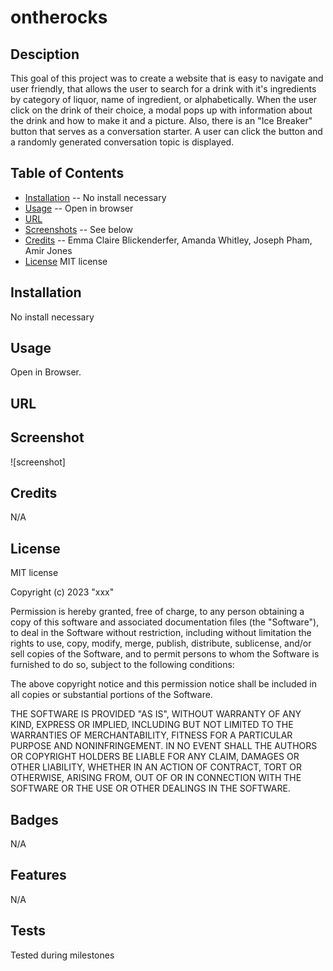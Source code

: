 # ontherocks


## Desciption
This goal of this project was to create a website that is easy to navigate and user friendly, that allows the user to search for a drink with it's ingredients by category of liquor, name of ingredient, or alphabetically. When the user click on the drink of their choice, a modal pops up with information about the drink and how to make it and a picture. Also, there is an "Ice Breaker" button that serves as a conversation starter. A user can click the button and a randomly generated conversation topic is displayed. 


## Table of Contents
- [Installation](#installation) -- No install necessary
- [Usage](#Usage) -- Open in browser
- [URL]()
- [Screenshots](#screenshot) -- See below
- [Credits](#Credits) -- Emma Claire Blickenderfer, Amanda Whitley, Joseph Pham, Amir Jones
- [License](#license) MIT license


## Installation
No install necessary


## Usage
Open in Browser. 

## URL


## Screenshot
![screenshot]

## Credits
N/A

## License
MIT license

Copyright (c) 2023 "xxx"

Permission is hereby granted, free of charge, to any person obtaining a copy of this software and associated documentation files (the "Software"), to deal in the Software without restriction, including without limitation the rights to use, copy, modify, merge, publish, distribute, sublicense, and/or sell copies of the Software, and to permit persons to whom the Software is furnished to do so, subject to the following conditions:

The above copyright notice and this permission notice shall be included in all copies or substantial portions of the Software.

THE SOFTWARE IS PROVIDED "AS IS", WITHOUT WARRANTY OF ANY KIND, EXPRESS OR IMPLIED, INCLUDING BUT NOT LIMITED TO THE WARRANTIES OF MERCHANTABILITY, FITNESS FOR A PARTICULAR PURPOSE AND NONINFRINGEMENT. IN NO EVENT SHALL THE AUTHORS OR COPYRIGHT HOLDERS BE LIABLE FOR ANY CLAIM, DAMAGES OR OTHER LIABILITY, WHETHER IN AN ACTION OF CONTRACT, TORT OR OTHERWISE, ARISING FROM, OUT OF OR IN CONNECTION WITH THE SOFTWARE OR THE USE OR OTHER DEALINGS IN THE SOFTWARE.

## Badges
N/A

## Features
N/A

## Tests
Tested during milestones